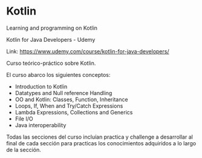 # Kotlin
Learning and programming on Kotlin

Kotlin for Java Developers - Udemy

Link: https://www.udemy.com/course/kotlin-for-java-developers/

Curso teórico-práctico sobre Kotlin.

El curso abarco los siguientes conceptos:

- Introduction to Kotlin
- Datatypes and Null reference Handling
- OO and Kotlin: Classes, Function, Inheritance
- Loops, If, When and Try/Catch Expressions
- Lambda Expressions, Collections and Generics
- File I/O
- Java interoperability

Todas las secciones del curso incluían practica y challenge a desarrollar al final de cada sección para practicas los conocimientos adquiridos a lo largo de la sección.
